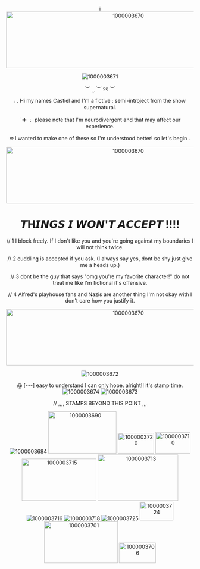<div align="center">

i<img width="640" height="152" alt="1000003670" src="https://github.com/user-attachments/assets/45fd7191-f812-46cf-bc7c-f5b69ca96064" />

![1000003671](https://github.com/user-attachments/assets/7758e4fd-5443-4210-8db4-1b2f441477fe)


   
   ︶ ⏝ ︶ ୨୧ ︶ 
 
  ⨾     .         Hi my names Castiel and I'm a fictive : semi-introject from the show supernatural. 

 ˙ ✚  ﹕   please note that I'm neurodivergent and that may affect our experience. 
 
  𖹭                I wanted to make one of these so I'm understood better! so let's begin.. 


<img width="640" height="152" alt="1000003670" src="https://github.com/user-attachments/assets/da736eca-25a2-4f02-a2ca-1e6c178c38de" />
   
#  𝙏H𝙄𝙉𝙂𝙎 𝙄 𝙒𝙊𝙉'𝙏 𝘼𝘾𝘾𝙀𝙋𝙏  !!!! 
    
//   1  I block freely. If I don't like you and you're going against my boundaries I will not think twice. 

//  2  cuddling is accepted if you ask. (I always say yes, dont be shy just give me a heads up.) 

//  3   dont be the guy that says "omg you're my favorite character!" do not treat me like I'm fictional it's offensive. 

//   4  Alfred's playhouse fans and Nazis are another thing I'm not okay with I don't care how you justify it. 

<img width="640" height="152" alt="1000003670" src="https://github.com/user-attachments/assets/bb8dc467-8299-4597-8d92-0036bd233104" />

![1000003672](https://github.com/user-attachments/assets/cee3faae-fe21-4525-b843-cbde4ad3c3cc)      

@    [---]  easy to understand I can only hope. alright!! it's stamp time. 
![1000003674](https://github.com/user-attachments/assets/f4d1799d-a27c-4497-b35e-ece1e489ce60)  ![1000003673](https://github.com/user-attachments/assets/d6505af5-8949-4e67-9c3b-5810b2414162)

 //       ,,,,     STAMPS BEYOND THIS POINT  ,,, 

<div align="center">

   
   ![1000003684](https://github.com/user-attachments/assets/c5163c99-245b-496f-8463-3bad38950b53)  <img width="183" height="113" alt="1000003690" src="https://github.com/user-attachments/assets/83b28ad1-4622-4a46-bdd5-b19a38f1d07a" /> <img width="97" height="55" alt="1000003720" src="https://github.com/user-attachments/assets/de4849a6-ba83-472d-a1e6-6c47d082de13" />  <img width="94" height="57" alt="1000003710" src="https://github.com/user-attachments/assets/261bc8b9-611c-4152-9859-a270bb4d5daf" />  <img width="200" height="113" alt="1000003715" src="https://github.com/user-attachments/assets/ba0a5899-5346-457e-bd27-6d9d81db625f" />  <img width="216" height="124" alt="1000003713" src="https://github.com/user-attachments/assets/7861393f-7c35-49d7-b809-ff2b4c5439a3" />  ![1000003716](https://github.com/user-attachments/assets/6e39aaa9-7f58-44e1-9df3-16fbfaca9c5f)  ![1000003718](https://github.com/user-attachments/assets/bca72b5d-e287-43cc-99bc-151be4775ba9) ![1000003725](https://github.com/user-attachments/assets/0ae37d77-09ba-4a29-9f75-6187434e5dd3)
<img width="90" height="50" alt="1000003724" src="https://github.com/user-attachments/assets/2c7502b5-45c2-4fdb-a7c4-6d5e6bf83e89" /> <img width="198" height="112" alt="1000003701" src="https://github.com/user-attachments/assets/dc601d48-7dce-448b-81fe-da434e52eed1" /> <img width="99" height="55" alt="1000003706" src="https://github.com/user-attachments/assets/229c6b95-206f-4ff3-9f27-c03a06863685" />









